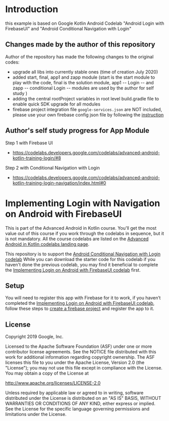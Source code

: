 # Introduction

this example is based on Google Kotlin Android Codelab "Android Login with FirebaseUI" and "Android Conditional Navigation with Login"

## Changes made by the author of this repository

Author of the repository has made the following changes to the original codes:
 
* upgrade all libs into currently stable ones (time of creation July 2020)
* added start, final, app1 and zapp module (start is the start module to play with the code, final is the solution module, app1 -- Login -- and zapp -- conditional Login -- modules are used by the author for self study )
* adding the central rootProject variables in root level build.gradle file to enable quick SDK upgrade for all modules
* firebase project integration file `google-services.json` are NOT included, please use your own firebase config json file by following the [instruction](https://codelabs.developers.google.com/codelabs/advanced-android-kotlin-training-login/#3)

## Author's self study progress for App Module

Step 1 with Firebase UI

* https://codelabs.developers.google.com/codelabs/advanced-android-kotlin-training-login/#8

Step 2 with Conditional Navigation with Login

* https://codelabs.developers.google.com/codelabs/advanced-android-kotlin-training-login-navigation/index.html#0


# Implementing Login with Navigation on Android with FirebaseUI

This is part of the Advanced Android in Kotlin course. You'll get
the most value out of this course if you work through the codelabs in sequence,
but it is not mandatory. All the course codelabs are listed on the [Advanced Android
in Kotlin codelabs landing page](https://codelabs.developers.google.com/codelabs/advanced-android-kotlin-training-welcome).

This repository is to support the [Android Conditional Navigation with Login codelab](https://codelabs.developers.google.com/codelabs/advanced-android-kotlin-training-login-navigation)
While you can download the starter code for this codelab if you haven't done the previous codelab,
you may find it beneficial to complete the [Implementing Login on Android with FirebaseUI codelab](https://codelabs.developers.google.com/codelabs/advanced-android-kotlin-training-login) first.

## Setup

You will need to register this app with Firebase for it to work, if you haven’t completed the [Implementing Login on Android with FirebaseUI codelab](https://codelabs.developers.google.com/codelabs/advanced-android-kotlin-training-login), follow these steps to [create a firebase project](https://codelabs.developers.google.com/codelabs/advanced-android-kotlin-training-login/#3) and register the app to it.


## License

Copyright 2019 Google, Inc.

Licensed to the Apache Software Foundation (ASF) under one or more contributor
license agreements.  See the NOTICE file distributed with this work for
additional information regarding copyright ownership.  The ASF licenses this
file to you under the Apache License, Version 2.0 (the "License"); you may not
use this file except in compliance with the License.  You may obtain a copy of
the License at

http://www.apache.org/licenses/LICENSE-2.0

Unless required by applicable law or agreed to in writing, software
distributed under the License is distributed on an "AS IS" BASIS, WITHOUT
WARRANTIES OR CONDITIONS OF ANY KIND, either express or implied.  See the
License for the specific language governing permissions and limitations under
the License.

